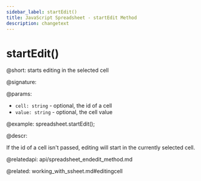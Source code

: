 ```yaml
---
sidebar_label: startEdit()
title: JavaScript Spreadsheet - startEdit Method
description: changetext
---
```


# startEdit()

@short: starts editing in the selected cell

@signature:

@params:
- `cell: string` - optional, the id of a cell
- `value: string` - optional, the cell value

@example:
spreadsheet.startEdit();

@descr:

If the id of a cell isn't passed, editing will start in the currently selected cell.

@relatedapi:
api/spreadsheet_endedit_method.md

@related:
working_with_ssheet.md#editingcell
